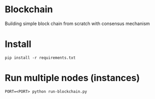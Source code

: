 # Blockchain
Building simple block chain from scratch with consensus mechanism

# Install
```pip install -r requirements.txt```

# Run multiple nodes (instances)

```PORT=<PORT> python run-blockchain.py```